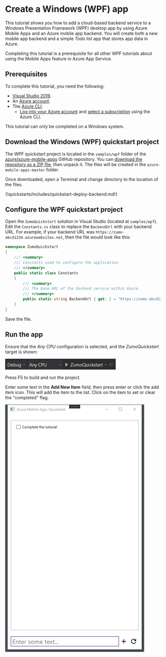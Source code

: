 # Create a Windows (WPF) app

This tutorial shows you how to add a cloud-based backend service to a Windows Presentation Framework (WPF) desktop app by using Azure Mobile Apps and an Azure mobile app backend.  You will create both a new mobile app backend and a simple *Todo list* app that stores app data in Azure.

Completing this tutorial is a prerequisite for all other WPF tutorials about using the Mobile Apps feature in Azure App Service.

## Prerequisites

To complete this tutorial, you need the following:

* [Visual Studio 2019](https://docs.microsoft.com/xamarin/get-started/installation/windows).
* An [Azure account](https://azure.microsoft.com/pricing/free-trial).
* The [Azure CLI](https://docs.microsoft.com/cli/azure/install-azure-cli).
    * [Log into your Azure account](https://docs.microsoft.com/cli/azure/authenticate-azure-cli) and [select a subscription](https://docs.microsoft.com/cli/azure/manage-azure-subscriptions-azure-cli) using the Azure CLI.

This tutorial can only be completed on a Windows system.

## Download the Windows (WPF) quickstart project

The WPF quickstart project is located in the `samples/wpf` folder of the [azure/azure-mobile-apps](https://github.com/azure/azure-mobile-apps) GitHub repository.  You can [download the repository as a ZIP file](https://github.com/Azure/azure-mobile-apps/archive/master.zip), then unpack it.  The files will be created in the `azure-mobile-apps-master` folder.

Once downloaded, open a Terminal and change directory to the location of the files.

{!quickstarts/includes/quickstart-deploy-backend.md!}

## Configure the WPF quickstart project

Open the `ZumoQuickstart` solution in Visual Studio (located at `samples/wpf`).  Edit the `Constants.cs` class to replace the `BackendUrl` with your backend URL.  For example, if your backend URL was `https://zumo-abcd1234.azurewebsites.net`, then the file would look like this:

``` csharp
namespace ZumoQuickstart
{
    /// <summary>
    /// Constants used to configure the application.
    /// </summary>
    public static class Constants
    {
        /// <summary>
        /// The base URL of the backend service within Azure.
        /// </summary>
        public static string BackendUrl { get; } = "https://zumo-abcd1234.azurewebsites.net";
    }
}
```

Save the file.

## Run the app

Ensure that the _Any CPU_ configuration is selected, and the _ZumoQuickstart_ target is shown:

![WPF Configuration](./media/wpf-configuration.png)

Press F5 to build and run the project. 

Enter some text in the **Add New Item** field, then press enter or click the add item icon.  This will add the item to the list.  Click on the item to set or clear the "completed" flag.

![WPF Android](./media/wpf-startup.png)
